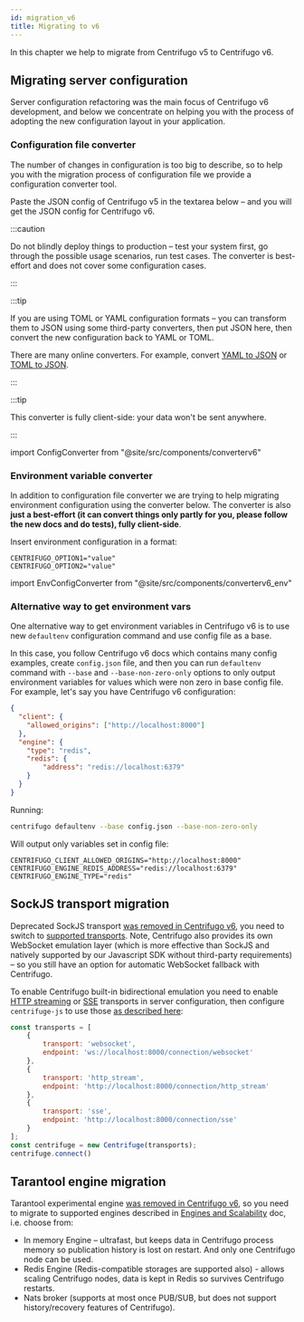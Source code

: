 ```yaml
---
id: migration_v6
title: Migrating to v6
---
```


In this chapter we help to migrate from Centrifugo v5 to Centrifugo v6.

## Migrating server configuration

Server configuration refactoring was the main focus of Centrifugo v6 development, and below we concentrate on helping you with the process of adopting the new configuration layout in your application.

### Configuration file converter

The number of changes in configuration is too big to describe, so to help you with the migration process of configuration file we provide a configuration converter tool.

Paste the JSON config of Centrifugo v5 in the textarea below – and you will get the JSON config for Centrifugo v6.

:::caution

Do not blindly deploy things to production – test your system first, go through the possible usage scenarios, run test cases. The converter is best-effort and does not cover some configuration cases.

:::

:::tip

If you are using TOML or YAML configuration formats – you can transform them to JSON using some third-party converters, then put JSON here, then convert the new configuration back to YAML or TOML.

There are many online converters. For example, convert [YAML to JSON](https://onlineyamltools.com/convert-yaml-to-json) or [TOML to JSON](https://toml-to-json.matiaskorhonen.fi/).

:::

:::tip

This converter is fully client-side: your data won't be sent anywhere.

:::

import ConfigConverter from "@site/src/components/converterv6"

<ConfigConverter />


### Environment variable converter

In addition to configuration file converter we are trying to help migrating environment configuration using the converter below. The converter is also **just a best-effort (it can convert things only partly for you, please follow the new docs and do tests), fully client-side**.

Insert environment configuration in a format:

```
CENTRIFUGO_OPTION1="value"
CENTRIFUGO_OPTION2="value"
```

import EnvConfigConverter from "@site/src/components/converterv6_env"

<EnvConfigConverter />

### Alternative way to get environment vars

One alternative way to get environment variables in Centrifugo v6 is to use new `defaultenv` configuration command and use config file as a base.

In this case, you follow Centrifugo v6 docs which contains many config examples, create `config.json` file, and then you can run `defaultenv` command with `--base` and `--base-non-zero-only` options to only output environment variables for values which were non zero in base config file. For example, let's say you have Centrifugo v6 configuration:

```json title="config.json"
{
  "client": {
    "allowed_origins": ["http://localhost:8000"]
  },
  "engine": {
    "type": "redis",
    "redis": {
        "address": "redis://localhost:6379"
    }
  }
}
```

Running:

```bash
centrifugo defaultenv --base config.json --base-non-zero-only
```

Will output only variables set in config file:

```
CENTRIFUGO_CLIENT_ALLOWED_ORIGINS="http://localhost:8000"
CENTRIFUGO_ENGINE_REDIS_ADDRESS="redis://localhost:6379"
CENTRIFUGO_ENGINE_TYPE="redis"
```

## SockJS transport migration

Deprecated SockJS transport [was removed in Centrifugo v6](/blog/2025/01/16/centrifugo-v6-released#removing-sockjs), you need to switch to [supported transports](../transports/overview.md). Note, Centrifugo also provides its own WebSocket emulation layer (which is more effective than SockJS and natively supported by our Javascript SDK without third-party requirements) – so you still have an option for automatic WebSocket fallback with Centrifugo.

To enable Centrifugo built-in bidirectional emulation you need to enable [HTTP streaming](/docs/transports/http_stream) or [SSE](/docs/transports/sse) transports in server configuration, then configure `centrifuge-js` to use those [as described here](https://github.com/centrifugal/centrifuge-js?tab=readme-ov-file#http-based-websocket-fallbacks):

```javascript
const transports = [
    {
        transport: 'websocket',
        endpoint: 'ws://localhost:8000/connection/websocket'
    },
    {
        transport: 'http_stream',
        endpoint: 'http://localhost:8000/connection/http_stream'
    },
    {
        transport: 'sse',
        endpoint: 'http://localhost:8000/connection/sse'
    }
];
const centrifuge = new Centrifuge(transports);
centrifuge.connect()
```

## Tarantool engine migration

Tarantool experimental engine [was removed in Centrifugo v6](/blog/2025/01/16/centrifugo-v6-released#removing-tarantool), so you need to migrate to supported engines described in [Engines and Scalability](../server/engines.md) doc, i.e. choose from:

* In memory Engine – ultrafast, but keeps data in Centrifugo process memory so publication history is lost on restart. And only one Centrifugo node can be used.
* Redis Engine (Redis-compatible storages are supported also) - allows scaling Centrifugo nodes, data is kept in Redis so survives Centrifugo restarts.
* Nats broker (supports at most once PUB/SUB, but does not support history/recovery features of Centrifugo).
